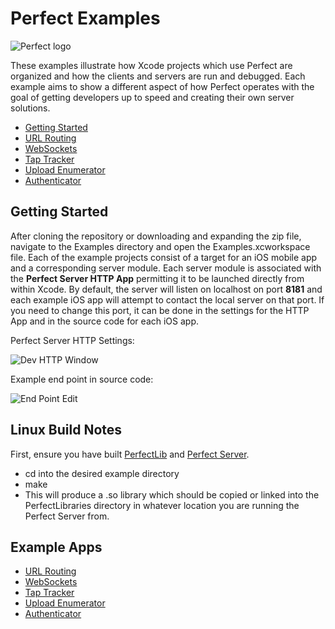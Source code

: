 # Perfect Examples
![Perfect logo](https://www.perfect.org/images/icon_128x128.png)

These examples illustrate how Xcode projects which use Perfect are organized and how the clients and servers are run and debugged. Each example aims to show a different aspect of how Perfect operates with the goal of getting developers up to speed and creating their own server solutions.

* [Getting Started](#getting-started)
* [URL Routing](Sources/URL%20Routing/#url-routing)
* [WebSockets](Sources/WebSockets%20Server/#websockets-server)
* [Tap Tracker](Sources/Tap%20Tracker/#tap-tracker)
* [Upload Enumerator](Sources/Upload%20Enumerator/#upload-enumerator)
* [Authenticator](Sources/Authenticator/#authenticator)

## Getting Started
After cloning the repository or downloading and expanding the zip file, navigate to the Examples directory and open the Examples.xcworkspace file. Each of the example projects consist of a target for an iOS mobile app and a corresponding server module. Each server module is associated with the **Perfect Server HTTP App** permitting it to be launched directly from within Xcode. By default, the server will listen on localhost on port **8181** and each example iOS app will attempt to contact the local server on that port. If you need to change this port, it can be done in the settings for the HTTP App and in the source code for each iOS app.

Perfect Server HTTP Settings:

![Dev HTTP Window](../SiteAssets/perfect_dev_http_window.png)

Example end point in source code:

![End Point Edit](../SiteAssets/end_point_edit.png)

## Linux Build Notes
First, ensure you have built [PerfectLib](../PerfectLib/#perfectlib) and [Perfect Server](../PerfectServer/#perfectserver).

* cd into the desired example directory
* make
* This will produce a .so library which should be copied or linked into the PerfectLibraries directory in whatever location you are running the Perfect Server from.

## Example Apps
* [URL Routing](Sources/URL%20Routing/#url-routing)
* [WebSockets](Sources/WebSockets%20Server/#websockets-server)
* [Tap Tracker](Sources/Tap%20Tracker/#tap-tracker)
* [Upload Enumerator](Sources/Upload%20Enumerator/#upload-enumerator)
* [Authenticator](Sources/Authenticator/#authenticator)
